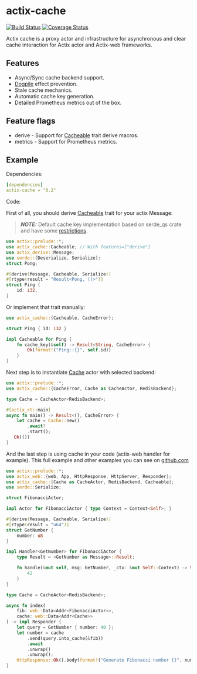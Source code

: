 # actix-cache

[![Build Status](https://travis-ci.org/rambler-digital-solutions/actix-cache.svg?branch=master)](https://travis-ci.org/rambler-digital-solutions/actix-cache)
[![Coverage Status](https://coveralls.io/repos/github/rambler-digital-solutions/actix-cache/badge.svg?branch=master)](https://coveralls.io/github/rambler-digital-solutions/actix-cache?branch=master)

Actix cache is a proxy actor and infrastructure for asynchronous and clear cache interaction for Actix actor and Actix-web frameworks.

## Features
* Async/Sync cache backend support.
* [Dogpile] effect prevention.
* Stale cache mechanics.
* Automatic cache key generation.
* Detailed Prometheus metrics out of the box.

## Feature flags
* derive - Support for [Cacheable] trait derive macros.
* metrics - Support for Prometheus metrics.

## Example

Dependencies:

```yaml
[dependencies]
actix-cache = "0.2"
```

Code:

First of all, you should derive [Cacheable] trait for your actix Message:

> **_NOTE:_** Default cache key implementation based on serde_qs crate
> and have some [restrictions](https://docs.rs/serde_qs/latest/serde_qs/#supported-types).


```rust
use actix::prelude::*;
use actix_cache::Cacheable; // With features=["derive"]
use actix_derive::Message;
use serde::{Deserialize, Serialize};
struct Pong;

#[derive(Message, Cacheable, Serialize)]
#[rtype(result = "Result<Pong, ()>")]
struct Ping {
    id: i32,
}
```
Or implement that trait manually:

```rust
use actix_cache::{Cacheable, CacheError};

struct Ping { id: i32 }

impl Cacheable for Ping {
    fn cache_key(&self) -> Result<String, CacheError> {
        Ok(format!("Ping::{}", self.id))
    }
}
```
Next step is to instantiate [Cache] actor with selected backend:

```rust
use actix::prelude::*;
use actix_cache::{CacheError, Cache as CacheActor, RedisBackend};

type Cache = CacheActor<RedisBackend>;

#[actix_rt::main]
async fn main() -> Result<(), CacheError> {
    let cache = Cache::new()
        .await?
        .start();
   Ok(())
}
```

And the last step is using cache in your code (actix-web handler for example).
This full example and other examples you can see on [github.com](https://github.com/rambler-digital-solutions/actix-cache/blob/master/examples/actix_web.rs)

```rust
use actix::prelude::*;
use actix_web::{web, App, HttpResponse, HttpServer, Responder};
use actix_cache::{Cache as CacheActor, RedisBackend, Cacheable};
use serde::Serialize;

struct FibonacciActor;

impl Actor for FibonacciActor { type Context = Context<Self>; }

#[derive(Message, Cacheable, Serialize)]
#[rtype(result = "u64")]
struct GetNumber {
    number: u8
}

impl Handler<GetNumber> for FibonacciActor {
    type Result = <GetNumber as Message>::Result;

    fn handle(&mut self, msg: GetNumber, _ctx: &mut Self::Context) -> Self::Result {
        42
    }
}

type Cache = CacheActor<RedisBackend>;

async fn index(
    fib: web::Data<Addr<FibonacciActor>>,
    cache: web::Data<Addr<Cache>>
) -> impl Responder {
    let query = GetNumber { number: 40 };
    let number = cache
        .send(query.into_cache(&fib))
        .await
        .unwrap()
        .unwrap();
    HttpResponse::Ok().body(format!("Generate Fibonacci number {}", number))
}
```


[Dogpile]: https://www.sobstel.org/blog/preventing-dogpile-effect/
[Cacheable]: https://docs.rs/actix-cache/latest/actix-cache/cache/trait.Cacheable.html
[Cache]: https://docs.rs/actix-cache/latest/actix-cache/actor/struct.Cache.html
